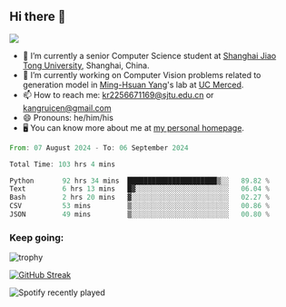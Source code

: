 ## Hi there 👋

![](https://komarev.com/ghpvc/?username=Kr-Panghu)
- 🌱 I’m currently a senior Computer Science student at [Shanghai Jiao Tong University](https://www.sjtu.edu.cn), Shanghai, China.
- 🔭 I’m currently working on Computer Vision problems related to generation model in [Ming-Hsuan Yang](https://faculty.ucmerced.edu/mhyang/)'s lab at [UC Merced](https://www.ucmerced.edu/).
- 📫 How to reach me: kr2256671169@sjtu.edu.cn or kangruicen@gmail.com
- 😄 Pronouns: he/him/his
- 🖥️ You can know more about me at [my personal homepage](https://kr-panghu.github.io).

<!--START_SECTION:waka-->

```rust
From: 07 August 2024 - To: 06 September 2024

Total Time: 103 hrs 4 mins

Python       92 hrs 34 mins  ██████████████████████▒░░   89.82 %
Text         6 hrs 13 mins   █▓░░░░░░░░░░░░░░░░░░░░░░░   06.04 %
Bash         2 hrs 20 mins   ▓░░░░░░░░░░░░░░░░░░░░░░░░   02.27 %
CSV          53 mins         ▒░░░░░░░░░░░░░░░░░░░░░░░░   00.86 %
JSON         49 mins         ▒░░░░░░░░░░░░░░░░░░░░░░░░   00.80 %
```

<!--END_SECTION:waka-->

<h3 align="left">Keep going:</h3>

![trophy](https://github-profile-trophy.vercel.app/?username=Kr-Panghu&theme=onedark&title=MultiLanguage,Stars,Followers,Repositories,Commits,Experience)

[![GitHub Streak](https://github-readme-streak-stats.herokuapp.com/?user=Kr-Panghu)](https://git.io/streak-stats)

![Spotify recently played](https://spotify-recently-played-readme.vercel.app/api?user=313cmgdfngjjlfotpedtywb7cpca)
